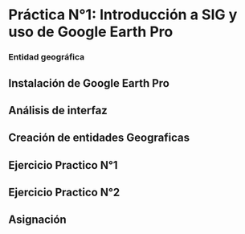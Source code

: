 # Práctica N°1: Introducción a SIG y uso de Google Earth Pro

### Entidad geográfica


## Instalación de Google Earth Pro

## Análisis de interfaz

## Creación de entidades Geograficas

## Ejercicio Practico N°1

## Ejercicio Practico N°2

## Asignación 
